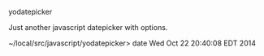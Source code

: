 yodatepicker

Just another javascript datepicker with options.


~/local/src/javascript/yodatepicker> date
Wed Oct 22 20:40:08 EDT 2014


